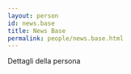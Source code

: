 ```yaml
---
layout: person
id: news.base
title: News Base
permalink: people/news.base.html
---
```


Dettagli della persona